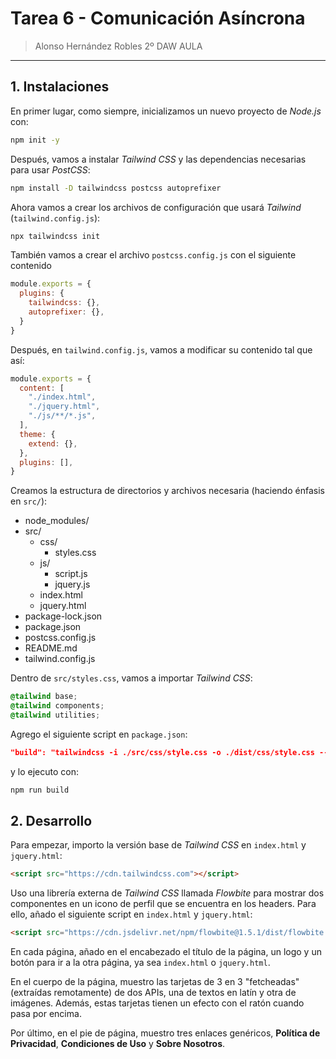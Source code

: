 # Tarea 6 - Comunicación Asíncrona

> Alonso Hernández Robles 2º DAW AULA

---

## 1. Instalaciones

En primer lugar, como siempre, inicializamos un nuevo proyecto de *Node.js* con:

```bash
npm init -y
```

Después, vamos a instalar *Tailwind CSS* y las dependencias necesarias para usar *PostCSS*:

```bash
npm install -D tailwindcss postcss autoprefixer
```

Ahora vamos a crear los archivos de configuración que usará *Tailwind* (`tailwind.config.js`):

```bash
npx tailwindcss init
```

También vamos a crear el archivo `postcss.config.js` con el siguiente contenido

```js
module.exports = {
  plugins: {
    tailwindcss: {},
    autoprefixer: {},
  }
}
```

Después, en `tailwind.config.js`, vamos a modificar su contenido tal que así:

```js
module.exports = {
  content: [
    "./index.html",
    "./jquery.html",
    "./js/**/*.js",
  ],
  theme: {
    extend: {},
  },
  plugins: [],
}
```

Creamos la estructura de directorios y archivos necesaria (haciendo énfasis en `src/`):

- node_modules/
- src/
  - css/
    - styles.css
  - js/
    - script.js
    - jquery.js
  - index.html
  - jquery.html
- package-lock.json
- package.json
- postcss.config.js
- README.md
- tailwind.config.js

Dentro de `src/styles.css`, vamos a importar *Tailwind CSS*:

```css
@tailwind base;
@tailwind components;
@tailwind utilities;
```

Agrego el siguiente script en `package.json`:

```json
"build": "tailwindcss -i ./src/css/style.css -o ./dist/css/style.css --minify"
```

y lo ejecuto con:

```bash
npm run build
```

## 2. Desarrollo

Para empezar, importo la versión base de *Tailwind CSS* en `index.html` y `jquery.html`:

```html
<script src="https://cdn.tailwindcss.com"></script>
```

Uso una librería externa de *Tailwind CSS* llamada *Flowbite* para mostrar dos componentes en un icono de perfil que se encuentra en los headers. Para ello, añado el siguiente script en `index.html` y `jquery.html`:

```html
<script src="https://cdn.jsdelivr.net/npm/flowbite@1.5.1/dist/flowbite.min.js"></script>
```

En cada página, añado en el encabezado el título de la página, un logo y un botón para ir a la otra página, ya sea `index.html` o `jquery.html`.

En el cuerpo de la página, muestro las tarjetas de 3 en 3 "fetcheadas" (extraídas remotamente) de dos APIs, una de textos en latín y otra de imágenes. Además, estas tarjetas tienen un efecto con el ratón cuando pasa por encima.

Por último, en el pie de página, muestro tres enlaces genéricos, **Política de Privacidad**, **Condiciones de Uso** y **Sobre Nosotros**.